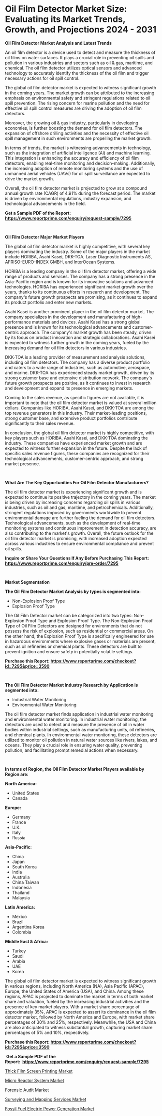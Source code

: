 <p><h1>Oil Film Detector Market Size: Evaluating its Market Trends, Growth, and Projections 2024 - 2031</h1></p><p><strong>Oil Film Detector Market Analysis and Latest Trends</strong></p>
<p><p>An oil film detector is a device used to detect and measure the thickness of oil films on water surfaces. It plays a crucial role in preventing oil spills and pollution in various industries and sectors such as oil & gas, maritime, and chemical. The oil film detector utilizes optical sensors and advanced technology to accurately identify the thickness of the oil film and trigger necessary actions for oil spill control.</p><p>The global oil film detector market is expected to witness significant growth in the coming years. The market growth can be attributed to the increasing emphasis on environmental safety and stringent regulations related to oil spill prevention. The rising concern for marine pollution and the need for effective oil spill control measures are driving the adoption of oil film detectors.</p><p>Moreover, the growing oil & gas industry, particularly in developing economies, is further boosting the demand for oil film detectors. The expansion of offshore drilling activities and the necessity of effective oil spill management in such environments are propelling the market growth.</p><p>In terms of trends, the market is witnessing advancements in technology, such as the integration of artificial intelligence (AI) and machine learning. This integration is enhancing the accuracy and efficiency of oil film detectors, enabling real-time monitoring and decision-making. Additionally, the increasing adoption of remote monitoring systems and the use of unmanned aerial vehicles (UAVs) for oil spill surveillance are expected to drive the market growth.</p><p>Overall, the oil film detector market is projected to grow at a compound annual growth rate (CAGR) of 4.91% during the forecast period. The market is driven by environmental regulations, industry expansion, and technological advancements in the field.</p></p>
<p><strong>Get a Sample PDF of the Report:&nbsp; <a href="https://www.reportprime.com/enquiry/request-sample/7295">https://www.reportprime.com/enquiry/request-sample/7295</a></strong></p>
<p>&nbsp;</p>
<p><strong>Oil Film Detector Major Market Players</strong></p>
<p><p>The global oil film detector market is highly competitive, with several key players dominating the industry. Some of the major players in the market include HORIBA, Asahi Kasei, DKK-TOA, Laser Diagnostic Instruments AS, AFRISO-EURO-INDEX GMBH, and InterOcean Systems.</p><p>HORIBA is a leading company in the oil film detector market, offering a wide range of products and services. The company has a strong presence in the Asia-Pacific region and is known for its innovative solutions and advanced technologies. HORIBA has experienced significant market growth over the years, thanks to its continuous efforts in research and development. The company's future growth prospects are promising, as it continues to expand its product portfolio and enter new markets.</p><p>Asahi Kasei is another prominent player in the oil film detector market. The company specializes in the development and manufacturing of high-performance materials and devices. Asahi Kasei has a strong global presence and is known for its technological advancements and customer-centric approach. The company's market growth has been steady, driven by its focus on product innovation and strategic collaborations. Asahi Kasei is expected to witness further growth in the coming years, fueled by the increasing demand for oil film detectors in various industries.</p><p>DKK-TOA is a leading provider of measurement and analysis solutions, including oil film detectors. The company has a diverse product portfolio and caters to a wide range of industries, such as automotive, aerospace, and marine. DKK-TOA has experienced steady market growth, driven by its strong customer base and extensive distribution network. The company's future growth prospects are positive, as it continues to invest in research and development and expand its presence in emerging markets.</p><p>Coming to the sales revenue, as specific figures are not available, it is important to note that the oil film detector market is valued at several million dollars. Companies like HORIBA, Asahi Kasei, and DKK-TOA are among the top revenue generators in this industry. Their market-leading positions, strong customer base, and extensive product portfolios contribute significantly to their sales revenue.</p><p>In conclusion, the global oil film detector market is highly competitive, with key players such as HORIBA, Asahi Kasei, and DKK-TOA dominating the industry. These companies have experienced market growth and are expected to witness further expansion in the future. Despite the lack of specific sales revenue figures, these companies are recognized for their technological advancements, customer-centric approach, and strong market presence.</p></p>
<p>&nbsp;</p>
<p><strong>What Are The Key Opportunities For Oil Film Detector Manufacturers?</strong></p>
<p><p>The oil film detector market is experiencing significant growth and is expected to continue its positive trajectory in the coming years. The market is being driven by increasing concerns regarding oil spills in various industries, such as oil and gas, maritime, and petrochemicals. Additionally, stringent regulations imposed by governments worldwide to prevent environmental damage are further fueling the demand for oil film detectors. Technological advancements, such as the development of real-time monitoring systems and continuous improvement in detection accuracy, are also contributing to the market's growth. Overall, the future outlook for the oil film detector market is promising, with increased adoption expected across various industries to ensure environmental compliance and prevent oil spills.</p></p>
<p><strong>Inquire or Share Your Questions If Any Before Purchasing This Report: <a href="https://www.reportprime.com/enquiry/pre-order/7295">https://www.reportprime.com/enquiry/pre-order/7295</a></strong></p>
<p>&nbsp;</p>
<p><strong>Market Segmentation</strong></p>
<p><strong>The Oil Film Detector Market Analysis by types is segmented into:</strong></p>
<p><ul><li>Non-Explosion Proof Type</li><li>Explosion Proof Type</li></ul></p>
<p><p>The Oil Film Detector market can be categorized into two types: Non-Explosion Proof Type and Explosion Proof Type. The Non-Explosion Proof Type of Oil Film Detectors are designed for environments that do not possess the risk of explosion, such as residential or commercial areas. On the other hand, the Explosion Proof Type is specifically engineered for use in hazardous environments where explosive gases or materials are present, such as oil refineries or chemical plants. These detectors are built to prevent ignition and ensure safety in potentially volatile settings.</p></p>
<p><strong>Purchase this Report:&nbsp;<a href="https://www.reportprime.com/checkout?id=7295&price=3590">https://www.reportprime.com/checkout?id=7295&price=3590</a></strong></p>
<p>&nbsp;</p>
<p><strong>The Oil Film Detector Market Industry Research by Application is segmented into:</strong></p>
<p><ul><li>Industrial Water Monitoring</li><li>Environmental Water Monitoring</li></ul></p>
<p><p>The oil film detector market finds application in industrial water monitoring and environmental water monitoring. In industrial water monitoring, the detectors are used to detect and measure the presence of oil in water bodies within industrial settings, such as manufacturing units, oil refineries, and chemical plants. In environmental water monitoring, these detectors are utilized to monitor oil pollution in natural water sources like rivers, lakes, and oceans. They play a crucial role in ensuring water quality, preventing pollution, and facilitating prompt remedial actions when necessary.</p></p>
<p>&nbsp;</p>
<p><strong>In terms of Region, the Oil Film Detector Market Players available by Region are:</strong></p>
<p>
    <p> <strong> North America: </strong>
        <ul>
            <li>United States</li>
            <li>Canada</li>
        </ul>
        </p> 
    <p> <strong> Europe: </strong>
        <ul>
            <li>Germany</li>
            <li>France</li>
            <li>U.K.</li>
            <li>Italy</li>
            <li>Russia</li>
        </ul>
        </p> 
    <p> <strong> Asia-Pacific: </strong>
        <ul>
            <li>China</li>
            <li>Japan</li>
            <li>South Korea</li>
            <li>India</li>
            <li>Australia</li>
            <li>China Taiwan</li>
            <li>Indonesia</li>
            <li>Thailand</li>
            <li>Malaysia</li>
        </ul>
        </p> 
    <p> <strong> Latin America: </strong>
        <ul>
            <li>Mexico</li>
            <li>Brazil</li>
            <li>Argentina Korea</li>
            <li>Colombia</li>
        </ul>
        </p> 
    <p> <strong> Middle East & Africa: </strong>
        <ul>
            <li>Turkey</li>
            <li>Saudi</li>
            <li>Arabia</li>
            <li>UAE</li>
            <li>Korea</li>
        </ul>
    </p>
    </p>
<p><p>The global oil film detector market is expected to witness significant growth in various regions, including North America (NA), Asia Pacific (APAC), Europe, the United States of America (USA), and China. Among these regions, APAC is projected to dominate the market in terms of both market share and valuation, fueled by the increasing industrial activities and the presence of key market players. With a market share percentage of approximately 35%, APAC is expected to assert its dominance in the oil film detector market, followed by North America and Europe, with market share percentages of 30% and 25%, respectively. Meanwhile, the USA and China are also anticipated to witness substantial growth, capturing market share percentages of 5% and 10%, respectively.</p></p>
<p><strong>Purchase this Report: <a href="https://www.reportprime.com/checkout?id=7295&price=3590">https://www.reportprime.com/checkout?id=7295&price=3590</a></strong></p>
<p>&nbsp;<strong>Get a Sample PDF of the Report:&nbsp;&nbsp;<a href="https://www.reportprime.com/enquiry/request-sample/7295">https://www.reportprime.com/enquiry/request-sample/7295</a></strong></p>
<p><strong></strong></p>
<p><p><a href="https://github.com/lilstefpacute/Market-Research-Report-List-2/blob/main/thick-film-screen-printing-market.md">Thick Film Screen Printing Market</a></p><p><a href="https://github.com/rexevange/Market-Research-Report-List-2/blob/main/micro-reactor-system-market.md">Micro Reactor System Market</a></p><p><a href="https://medium.com/@samanthamason1930/forensic-audit-market-report-reveals-the-latest-trends-and-growth-opportunities-of-this-market-fe8a1fcc3eb4">Forensic Audit Market</a></p><p><a href="https://medium.com/@samanthamason1930/surveying-and-mapping-services-market-outlook-industry-overview-and-forecast-2023-to-2030-471136918f0f">Surveying and Mapping Services Market</a></p><p><a href="https://medium.com/@samanthamason1930/fossil-fuel-electric-power-generation-market-trends-forecast-and-competitive-analysis-to-2030-bd008f65f1e0">Fossil Fuel Electric Power Generation Market</a></p></p>